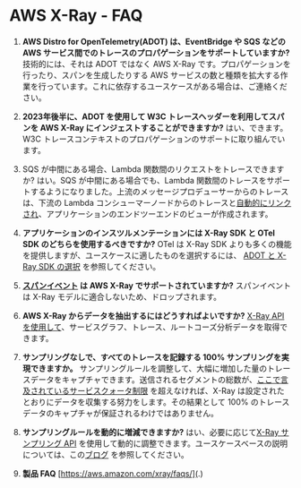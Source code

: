 # AWS X-Ray - FAQ

1. **AWS Distro for OpenTelemetry(ADOT) は、EventBridge や SQS などの AWS サービス間でのトレースのプロパゲーションをサポートしていますか?**
    技術的には、それは ADOT ではなく AWS X-Ray です。プロパゲーションを行ったり、スパンを生成したりする AWS サービスの数と種類を拡大する作業を行っています。これに依存するユースケースがある場合は、ご連絡ください。

2. **2023年後半に、ADOT を使用して W3C トレースヘッダーを利用してスパンを AWS X-Ray にインジェストすることができますか?**
    はい、できます。W3C トレースコンテキストのプロパゲーションのサポートに取り組んでいます。

3. SQS が中間にある場合、Lambda 関数間のリクエストをトレースできますか?
    はい。SQS が中間にある場合でも、Lambda 関数間のトレースをサポートするようになりました。上流のメッセージプロデューサーからのトレースは、下流の Lambda コンシューマーノードからのトレースと[自動的にリンクされ](https://docs.aws.amazon.com/ja_jp/xray/latest/devguide/xray-services-sqs.html)、アプリケーションのエンドツーエンドのビューが作成されます。

4. **アプリケーションのインスツルメンテーションには X-Ray SDK と OTel SDK のどちらを使用するべきですか?**
    OTel は X-Ray SDK よりも多くの機能を提供しますが、ユースケースに適したものを選択するには、 [ADOT と X-Ray SDK の選択](https://docs.aws.amazon.com/ja_jp/xray/latest/devguide/xray-instrumenting-your-app.html#xray-instrumenting-choosing) を参照してください。

5. **[スパンイベント](https://opentelemetry.io/docs/instrumentation/ruby/manual/#add-span-events) は AWS X-Ray でサポートされていますか?**
スパンイベントは X-Ray モデルに適合しないため、ドロップされます。

6. **AWS X-Ray からデータを抽出するにはどうすればよいですか?**
[X-Ray API を使用して](https://docs.aws.amazon.com/ja_jp/xray/latest/devguide/xray-api-gettingdata.html)、サービスグラフ、トレース、ルートコーズ分析データを取得できます。

7. **サンプリングなしで、すべてのトレースを記録する 100% サンプリングを実現できますか。**
サンプリングルールを調整して、大幅に増加した量のトレースデータをキャプチャできます。送信されるセグメントの総数が、[ここで言及されているサービスクォータ制限](https://docs.aws.amazon.com/ja_jp/general/latest/gr/xray.html#limits_xray) を超えなければ、X-Ray は設定されたとおりにデータを収集する努力をします。その結果として 100% のトレースデータのキャプチャが保証されるわけではありません。

8. **サンプリングルールを動的に増減できますか?**
はい、必要に応じて[X-Ray サンプリング API](https://docs.aws.amazon.com/ja_jp/xray/latest/devguide/xray-api-sampling.html) を使用して動的に調整できます。ユースケースベースの説明については、この[ブログ](https://aws.amazon.com/blogs/mt/dynamically-adjusting-x-ray-sampling-rules/) を参照してください。 

9. **製品 FAQ**
[https://aws.amazon.com/xray/faqs/](.)
